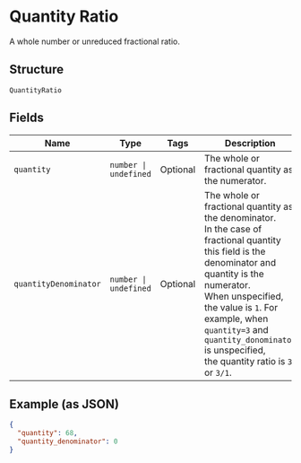 
# Quantity Ratio

A whole number or unreduced fractional ratio.

## Structure

`QuantityRatio`

## Fields

| Name | Type | Tags | Description |
|  --- | --- | --- | --- |
| `quantity` | `number \| undefined` | Optional | The whole or fractional quantity as the numerator. |
| `quantityDenominator` | `number \| undefined` | Optional | The whole or fractional quantity as the denominator.<br>In the case of fractional quantity this field is the denominator and quantity is the numerator.<br>When unspecified, the value is `1`. For example, when `quantity=3` and `quantity_donominator` is unspecified,<br>the quantity ratio is `3` or `3/1`. |

## Example (as JSON)

```json
{
  "quantity": 68,
  "quantity_denominator": 0
}
```

